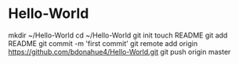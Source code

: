 Hello-World
===========
mkdir ~/Hello-World
cd ~/Hello-World
git init
touch README
git add README
git commit -m 'first commit'
git remote add origin https://github.com/bdonahue4/Hello-World.git
git push origin master
